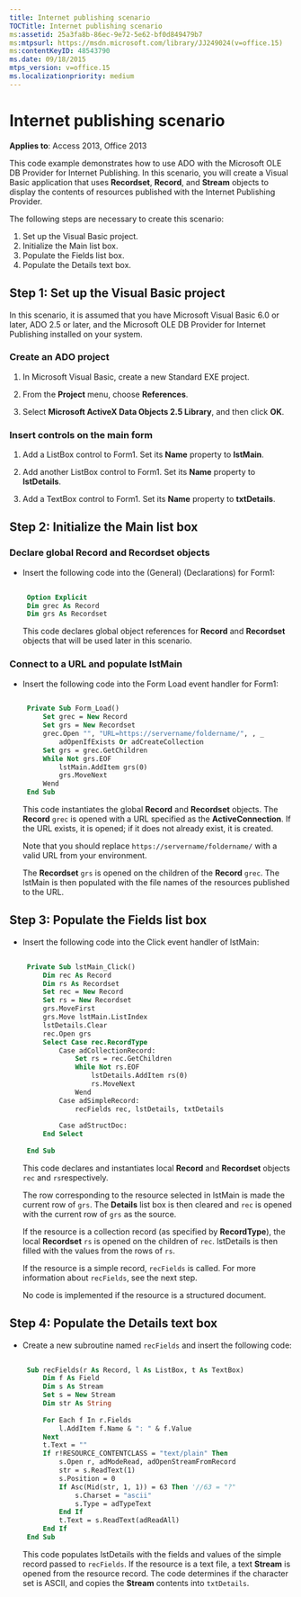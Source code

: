```yaml
---
title: Internet publishing scenario
TOCTitle: Internet publishing scenario
ms:assetid: 25a3fa8b-86ec-9e72-5e62-bf0d849479b7
ms:mtpsurl: https://msdn.microsoft.com/library/JJ249024(v=office.15)
ms:contentKeyID: 48543790
ms.date: 09/18/2015
mtps_version: v=office.15
ms.localizationpriority: medium
---
```


# Internet publishing scenario

**Applies to**: Access 2013, Office 2013

This code example demonstrates how to use ADO with the Microsoft OLE DB Provider for Internet Publishing. In this scenario, you will create a Visual Basic application that uses **Recordset**, **Record**, and **Stream** objects to display the contents of resources published with the Internet Publishing Provider.

The following steps are necessary to create this scenario: 

1. Set up the Visual Basic project.
2. Initialize the Main list box.
3. Populate the Fields list box.
4. Populate the Details text box.

## Step 1: Set up the Visual Basic project

In this scenario, it is assumed that you have Microsoft Visual Basic 6.0 or later, ADO 2.5 or later, and the Microsoft OLE DB Provider for Internet Publishing installed on your system.

### Create an ADO project

1.  In Microsoft Visual Basic, create a new Standard EXE project.

2.  From the **Project** menu, choose **References**.

3.  Select **Microsoft ActiveX Data Objects 2.5 Library**, and then click **OK**.

### Insert controls on the main form

1.  Add a ListBox control to Form1. Set its **Name** property to **lstMain**.

2.  Add another ListBox control to Form1. Set its **Name** property to **lstDetails**.

3.  Add a TextBox control to Form1. Set its **Name** property to **txtDetails**.

## Step 2: Initialize the Main list box

### Declare global Record and Recordset objects

- Insert the following code into the (General) (Declarations) for Form1:
    
   ```vb 
     
    Option Explicit 
    Dim grec As Record 
    Dim grs As Recordset 
   ```
    
   This code declares global object references for **Record** and **Recordset** objects that will be used later in this scenario.

### Connect to a URL and populate lstMain

- Insert the following code into the Form Load event handler for Form1:
    
   ```vb 
     
    Private Sub Form_Load() 
        Set grec = New Record 
        Set grs = New Recordset 
        grec.Open "", "URL=https://servername/foldername/", , _ 
            adOpenIfExists Or adCreateCollection 
        Set grs = grec.GetChildren 
        While Not grs.EOF 
            lstMain.AddItem grs(0) 
            grs.MoveNext 
        Wend 
    End Sub 
   ```
    
   This code instantiates the global **Record** and **Recordset** objects. The **Record** `grec` is opened with a URL specified as the **ActiveConnection**. If the URL exists, it is opened; if it does not already exist, it is created. 
   
   Note that you should replace `https://servername/foldername/` with a valid URL from your environment. 
   
   The **Recordset** `grs` is opened on the children of the **Record** `grec`. The lstMain is then populated with the file names of the resources published to the URL.

## Step 3: Populate the Fields list box

- Insert the following code into the Click event handler of lstMain:

   ```vb 
    
    Private Sub lstMain_Click() 
        Dim rec As Record 
        Dim rs As Recordset 
        Set rec = New Record 
        Set rs = New Recordset 
        grs.MoveFirst 
        grs.Move lstMain.ListIndex 
        lstDetails.Clear 
        rec.Open grs 
        Select Case rec.RecordType 
            Case adCollectionRecord: 
                Set rs = rec.GetChildren 
                While Not rs.EOF 
                    lstDetails.AddItem rs(0) 
                    rs.MoveNext 
                Wend 
            Case adSimpleRecord: 
                recFields rec, lstDetails, txtDetails 
                
            Case adStructDoc: 
        End Select 
        
    End Sub 
   ```

   This code declares and instantiates local **Record** and **Recordset** objects `rec` and `rs`respectively.

   The row corresponding to the resource selected in lstMain is made the current row of `grs`. The **Details** list box is then cleared and `rec` is opened with the current row of `grs` as the source.

   If the resource is a collection record (as specified by **RecordType**), the local **Recordset** `rs` is opened on the children of `rec`. lstDetails is then filled with the values from the rows of `rs`.

   If the resource is a simple record, `recFields` is called. For more information about `recFields`, see the next step.

   No code is implemented if the resource is a structured document.

## Step 4: Populate the Details text box

- Create a new subroutine named `recFields` and insert the following code:

   ```vb 
    
    Sub recFields(r As Record, l As ListBox, t As TextBox) 
        Dim f As Field 
        Dim s As Stream 
        Set s = New Stream 
        Dim str As String 
        
        For Each f In r.Fields 
            l.AddItem f.Name & ": " & f.Value 
        Next 
        t.Text = "" 
        If r!RESOURCE_CONTENTCLASS = "text/plain" Then 
            s.Open r, adModeRead, adOpenStreamFromRecord 
            str = s.ReadText(1) 
            s.Position = 0 
            If Asc(Mid(str, 1, 1)) = 63 Then '//63 = "?" 
                s.Charset = "ascii" 
                s.Type = adTypeText 
            End If 
            t.Text = s.ReadText(adReadAll) 
        End If 
    End Sub 
   ```

   This code populates lstDetails with the fields and values of the simple record passed to `recFields`. If the resource is a text file, a text **Stream** is opened from the resource record. The code determines if the character set is ASCII, and copies the **Stream** contents into `txtDetails`.

